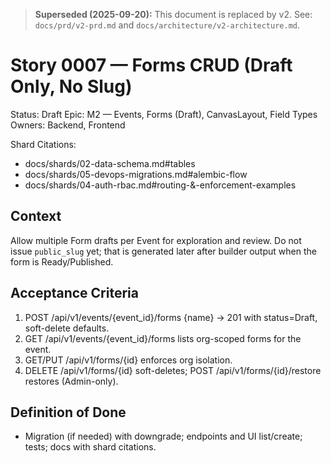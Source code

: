 > **Superseded (2025-09-20):** This document is replaced by v2.
> See: `docs/prd/v2-prd.md` and `docs/architecture/v2-architecture.md`.

# Story 0007 — Forms CRUD (Draft Only, No Slug)

Status: Draft
Epic: M2 — Events, Forms (Draft), CanvasLayout, Field Types
Owners: Backend, Frontend

Shard Citations:
- docs/shards/02-data-schema.md#tables
- docs/shards/05-devops-migrations.md#alembic-flow
- docs/shards/04-auth-rbac.md#routing-&-enforcement-examples

## Context
Allow multiple Form drafts per Event for exploration and review. Do not issue `public_slug` yet; that is generated later after builder output when the form is Ready/Published.

## Acceptance Criteria
1) POST /api/v1/events/{event_id}/forms {name} → 201 with status=Draft, soft-delete defaults.
2) GET /api/v1/events/{event_id}/forms lists org-scoped forms for the event.
3) GET/PUT /api/v1/forms/{id} enforces org isolation.
4) DELETE /api/v1/forms/{id} soft-deletes; POST /api/v1/forms/{id}/restore restores (Admin-only).

## Definition of Done
- Migration (if needed) with downgrade; endpoints and UI list/create; tests; docs with shard citations.
